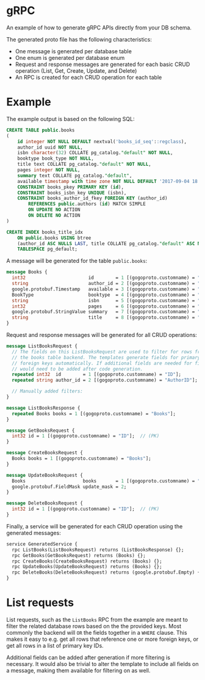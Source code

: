 # gRPC

An example of how to generate gRPC APIs directly from your DB schema.

The generated proto file has the following characteristics:

- One message is generated per database table
- One enum is generated per database enum
- Request and response messages are generated for each basic CRUD operation (List, Get, Create, Update, and Delete)
- An RPC is created for each CRUD operation for each table

# Example

The example output is based on the following SQL:

```sql
CREATE TABLE public.books
(
    id integer NOT NULL DEFAULT nextval('books_id_seq'::regclass),
    author_id uuid NOT NULL,
    isbn character(32) COLLATE pg_catalog."default" NOT NULL,
    booktype book_type NOT NULL,
    title text COLLATE pg_catalog."default" NOT NULL,
    pages integer NOT NULL,
    summary text COLLATE pg_catalog."default",
    available timestamp with time zone NOT NULL DEFAULT '2017-09-04 18:43:39.197538-07'::timestamp with time zone,
    CONSTRAINT books_pkey PRIMARY KEY (id),
    CONSTRAINT books_isbn_key UNIQUE (isbn),
    CONSTRAINT books_author_id_fkey FOREIGN KEY (author_id)
        REFERENCES public.authors (id) MATCH SIMPLE
        ON UPDATE NO ACTION
        ON DELETE NO ACTION
)

CREATE INDEX books_title_idx
    ON public.books USING btree
    (author_id ASC NULLS LAST, title COLLATE pg_catalog."default" ASC NULLS LAST)
    TABLESPACE pg_default;
```

A message will be generated for the table `public.books`:

```protobuf
message Books {
  int32                       id        = 1 [(gogoproto.customname) = "ID"];  // (PK)
  string                      author_id = 2 [(gogoproto.customname) = "AuthorID"];
  google.protobuf.Timestamp   available = 3 [(gogoproto.customname) = "Available"];
  BookType                    booktype  = 4 [(gogoproto.customname) = "Booktype"];
  string                      isbn      = 5 [(gogoproto.customname) = "Isbn"];
  int32                       pages     = 6 [(gogoproto.customname) = "Pages"];
  google.protobuf.StringValue summary   = 7 [(gogoproto.customname) = "Summary"];
  string                      title     = 8 [(gogoproto.customname) = "Title"];
}
```

Request and response messages will be generated for all CRUD operations:

```protobuf
message ListBooksRequest {
  // The fields on this ListBooksRequest are used to filter for rows from
  // the books table backend. The templates generate fields for primary and
  // foreign keys automatically. If additional fields are needed for filtering, they
  // would need to be added after code generation.
  repeated int32  id        = 1 [(gogoproto.customname) = "ID"];        // (PK)
  repeated string author_id = 2 [(gogoproto.customname) = "AuthorID"];  // (FK)

  // Manually added filters:
}

message ListBooksResponse {
  repeated Books books = 1 [(gogoproto.customname) = "Books"];
}

message GetBooksRequest {
  int32 id = 1 [(gogoproto.customname) = "ID"];  // (PK)
}

message CreateBooksRequest {
  Books books = 1 [(gogoproto.customname) = "Books"];
}

message UpdateBooksRequest {
  Books                     books       = 1 [(gogoproto.customname) = "Books"];
  google.protobuf.FieldMask update_mask = 2;
}

message DeleteBooksRequest {
  int32 id = 1 [(gogoproto.customname) = "ID"];  // (PK)
}
```

Finally, a service will be generated for each CRUD operation using the generated messages:

```protobuf
service GeneratedService {
  rpc ListBooks(ListBooksRequest) returns (ListBooksResponse) {};
  rpc GetBooks(GetBooksRequest) returns (Books) {};
  rpc CreateBooks(CreateBooksRequest) returns (Books) {};
  rpc UpdateBooks(UpdateBooksRequest) returns (Books) {};
  rpc DeleteBooks(DeleteBooksRequest) returns (google.protobuf.Empty) {};
}
```

# List requests

List requests, such as the `ListBooks` RPC from the example are meant to filter the related database rows based on the the provided keys. Most commonly the backend will `OR` the fields together in a `WHERE` clause. This makes it easy to e.g. get all rows that reference one or more foreign keys, or get all rows in a list of primary key IDs.

Additional fields can be added after generation if more filtering is necessary. It would also be trivial to alter the template to include all fields on a message, making them available for filtering on as well.
